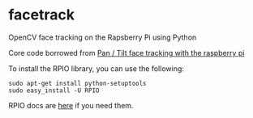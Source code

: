 facetrack
=========

OpenCV face tracking on the Rapsberry Pi using Python


Core code borrowed from [Pan / Tilt face tracking with the raspberry pi](http://instructables.com/id/Pan-Tilt-face-tracking-with-the-raspberry-pi "instructables")

To install the RPIO library, you can use the following:
```
sudo apt-get install python-setuptools
sudo easy_install -U RPIO
```


RPIO docs are [here](http://pythonhosted.org/RPIO/rpio_py.html) if you need them.

